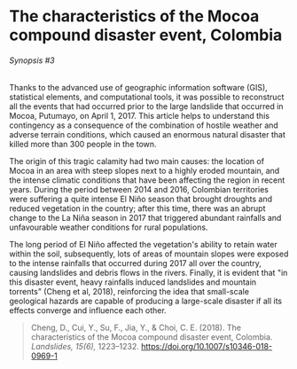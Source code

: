 # The characteristics of the Mocoa compound disaster event, Colombia
###### Synopsis #3

Thanks to the advanced use of geographic information software (GIS), statistical elements, and 
computational tools, it was possible to reconstruct all the events that had occurred prior to the 
large landslide that occurred in Mocoa, Putumayo, on April 1, 2017. This article helps to 
understand this contingency as a consequence of the combination of hostile weather and adverse
terrain conditions, which caused an enormous natural disaster that killed more than 300 people
in the town.

The origin of this tragic calamity had two main causes: the location of Mocoa in an area with 
steep slopes next to a highly eroded mountain, and the intense climatic conditions that have 
been affecting the region in recent years. During the period between 2014 and 2016, Colombian 
territories were suffering a quite intense El Niño season that brought droughts and reduced 
vegetation in the country; after this time, there was an abrupt change to the La Niña season
in 2017 that triggered abundant rainfalls and unfavourable weather conditions for rural 
populations.

The long period of El Niño affected the vegetation's ability to retain water within the soil, 
subsequently, lots of areas of ​​mountain slopes were exposed to the intense rainfalls that
occurred during 2017 all over the country, causing landslides and debris flows in the rivers. 
Finally, it is evident that "in this disaster event, heavy rainfalls induced landslides and 
mountain torrents" (Cheng et al, 2018), reinforcing the idea that small-scale geological hazards
are capable of producing a large-scale disaster if all its effects converge and influence each 
other.

> Cheng, D., Cui, Y., Su, F., Jia, Y., & Choi, C. E. (2018). The characteristics of the Mocoa 
> compound disaster event, Colombia. *Landslides, 15(6),* 1223–1232. 
> https://doi.org/10.1007/s10346-018-0969-1
